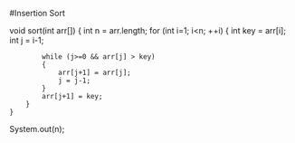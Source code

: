 #Insertion Sort






void sort(int arr[]) 
    { 
        int n = arr.length; 
        for (int i=1; i<n; ++i) 
        { 
            int key = arr[i]; 
            int j = i-1; 
  
            while (j>=0 && arr[j] > key) 
            { 
                arr[j+1] = arr[j]; 
                j = j-1; 
            } 
            arr[j+1] = key; 
        } 
    } 
System.out(n);
